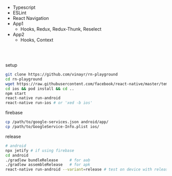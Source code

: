 
- Typescript
- ESLint
- React Navigation
- App1
  - Hooks, Redux, Redux-Thunk, Reselect
- App2
  - Hooks, Context

<br/>
<br/>

setup
```bash
git clone https://github.com/vinayr/rn-playground
cd rn-playground
wget https://raw.githubusercontent.com/facebook/react-native/master/template/android/app/debug.keystore -P android/app/
cd ios && pod install && cd ..
npm start
react-native run-android
react-native run-ios # or 'xed -b ios'
```

firebase
```bash
cp /path/to/google-services.json android/app/
cp /path/to/GoogleService-Info.plist ios/
```
release
```bash
# android
npx jetify # if using firebase
cd android
./gradlew bundleRelease     # for aab
./gradlew assembleRelease   # for apk
react-native run-android --variant=release # test on device with release apk
```

